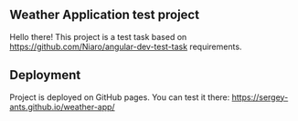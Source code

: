 ## Weather Application test project

Hello there! This project is a test task based on https://github.com/Niaro/angular-dev-test-task requirements.

## Deployment

Project is deployed on GitHub pages. You can test it there: https://sergey-ants.github.io/weather-app/
